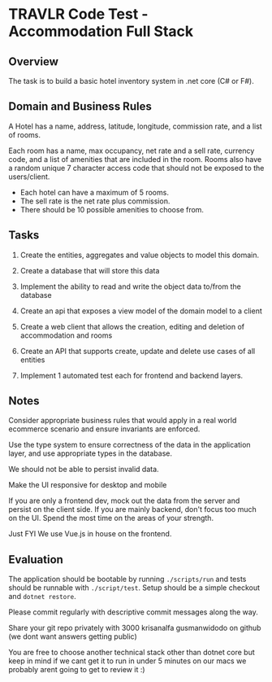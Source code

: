 # TRAVLR Code Test - Accommodation Full Stack

## Overview

The task is to build a basic hotel inventory system in .net core (C# or F#).

## Domain and Business Rules

A Hotel has a name, address, latitude, longitude, commission rate, and a list of rooms.

Each room has a name, max occupancy, net rate and a sell rate, currency code, and a list of amenities that are included in the room. Rooms also have a random unique 7 character access code that should not be exposed to the users/client.

- Each hotel can have a maximum of 5 rooms.
- The sell rate is the net rate plus commission.
- There should be 10 possible amenities to choose from.

## Tasks

1. Create the entities, aggregates and value objects to model this domain.

2. Create a database that will store this data

3. Implement the ability to read and write the object data to/from the database

4. Create an api that exposes a view model of the domain model to a client

5. Create a web client that allows the creation, editing and deletion of accommodation and rooms

6. Create an API that supports create, update and delete use cases of all entities

7. Implement 1 automated test each for frontend and backend layers.

## Notes

Consider appropriate business rules that would apply in a real world ecommerce scenario and ensure invariants are enforced.

Use the type system to ensure correctness of the data in the application layer, and use appropriate types in the database.

We should not be able to persist invalid data.

Make the UI responsive for desktop and mobile

If you are only a frontend dev, mock out the data from the server and persist on the client side.  If you are mainly backend, don't focus too much on the UI. Spend the most time on the areas of your strength.

Just FYI We use Vue.js in house on the frontend.

## Evaluation

The application should be bootable by running `./scripts/run` and tests should be runnable with `./script/test`.  Setup should be a simple checkout and `dotnet restore`.

Please commit regularly with descriptive commit messages along the way.

Share your git repo privately with 3000 krisanalfa gusmanwidodo on github (we dont want answers getting public)

You are free to choose another technical stack other than dotnet core but keep in mind if we cant get it to run in under 5 minutes on our macs we probably arent going to get to review it :)

